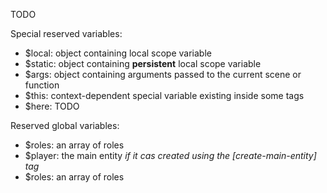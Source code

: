 

TODO

Special reserved variables:
* $local: object containing local scope variable
* $static: object containing **persistent** local scope variable
* $args: object containing arguments passed to the current scene or function
* $this: context-dependent special variable existing inside some tags
* $here: TODO

Reserved global variables:
* $roles: an array of roles
* $player: the main entity *if it cas created using the [create-main-entity] tag*
* $roles: an array of roles


